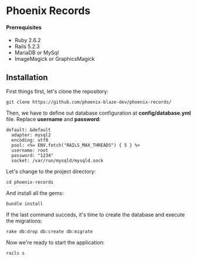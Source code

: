 # Phoenix Records

#### Prerrequisites

  - Ruby 2.6.2
  - Rails 5.2.3
  - MariaDB or MySql
  - ImageMagick or GraphicsMagick

## Installation

First things first, let's clone the repository:
```
git clone https://github.com/phoenix-blaze-dev/phoenix-records/
```

Then, we have to define out database configuration at  **config/database.yml**  file.
Replace **username** and **password**:
```
default: &default
  adapter: mysql2
  encoding: utf8
  pool: <%= ENV.fetch("RAILS_MAX_THREADS") { 5 } %>
  username: root
  password: "1234"
  socket: /var/run/mysqld/mysqld.sock
```

Let's change to the project directory:
```
cd phoenix-records
```

And install all the gems:
```
bundle install
```

If the last command succeds, it's time to create the database and execute the migrations:
```
rake db:drop db:create db:migrate
```

Now we're ready to start the application:
```
rails s
```
